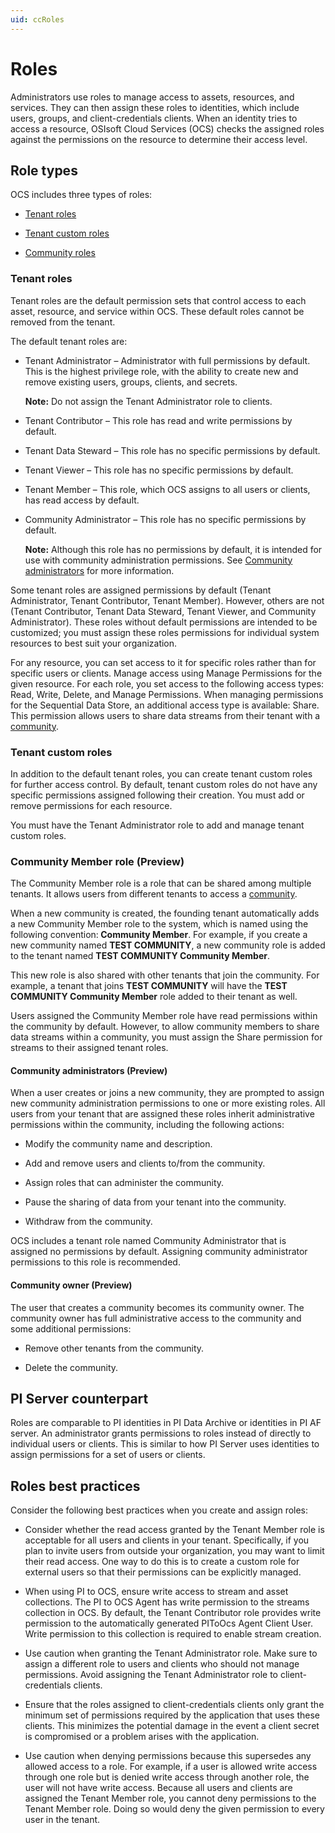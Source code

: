 ```yaml
---
uid: ccRoles
---
```


# Roles

Administrators use roles to manage access to assets, resources, and services. They can then assign these roles to identities, which include users, groups, and client-credentials clients. When an identity tries to access a resource, OSIsoft Cloud Services (OCS) checks the assigned roles against the permissions on the resource to determine their access level.

## Role types

OCS includes three types of roles:

- [Tenant roles](#tenant-roles)

- [Tenant custom roles](#tenant-custom-roles)

- [Community roles](#community-roles-preview)

### Tenant roles

Tenant roles are the default permission sets that control access to each asset, resource, and service within OCS. These default roles cannot be removed from the tenant. 

The default tenant roles are:

- Tenant Administrator – Administrator with full permissions by default. This is the highest privilege role, with the ability to create new and remove existing users, groups, clients, and secrets.

  **Note:** Do not assign the Tenant Administrator role to clients.

- Tenant Contributor – This role has read and write permissions by default.

- Tenant Data Steward – This role has no specific permissions by default.

- Tenant Viewer – This role has no specific permissions by default.

- Tenant Member – This role, which OCS assigns to all users or clients, has read access by default.

- Community Administrator – This role has no specific permissions by default.

  **Note:** Although this role has no permissions by default, it is intended for use with community administration permissions. See [Community administrators](#community-administrators-preview) for more information.

Some tenant roles are assigned permissions by default (Tenant Administrator, Tenant Contributor, Tenant Member). However, others are not (Tenant Contributor, Tenant Data Steward, Tenant Viewer, and Community Administrator). These roles without default permissions are intended to be customized; you must assign these roles permissions for individual system resources to best suit your organization.

For any resource, you can set access to it for specific roles rather than for specific users or clients. Manage access using Manage Permissions for the given resource. For each role, you set access to the following access types: Read, Write, Delete, and Manage Permissions. When managing permissions for the Sequential Data Store, an additional access type is available: Share. This permission allows users to share data streams from their tenant with a [community](xref:communities).

### Tenant custom roles 

In addition to the default tenant roles, you can create tenant custom roles for further access control. By default, tenant custom roles do not have any specific permissions assigned following their creation. You must add or remove permissions for each resource.

You must have the Tenant Administrator role to add and manage tenant custom roles.

### Community Member role (Preview)

The Community Member role is a role that can be shared among multiple tenants. It allows users from different tenants to access a [community](xref:communities).

When a new community is created, the founding tenant automatically adds a new Community Member role to the system, which is named using the following convention:**_<Community Name>_ Community Member**. For example, if you create a new community named **TEST COMMUNITY**, a new community role is added to the tenant named **TEST COMMUNITY Community Member**.

This new role is also shared with other tenants that join the community. For example, a tenant that joins **TEST COMMUNITY** will have the **TEST COMMUNITY Community Member** role added to their tenant as well. 

Users assigned the Community Member role have read permissions within the community by default. However, to allow community members to share data streams within a community, you must assign the Share permission for streams to their assigned tenant roles.

#### Community administrators (Preview)

When a user creates or joins a new community, they are prompted to assign new community administration permissions to one or more existing roles. All users from your tenant that are assigned these roles inherit administrative permissions within the community, including the following actions:

- Modify the community name and description.

- Add and remove users and clients to/from the community.

- Assign roles that can administer the community.

- Pause the sharing of data from your tenant into the community.

- Withdraw from the community.

OCS includes a tenant role named Community Administrator that is assigned no permissions by default. Assigning community administrator permissions to this role is recommended.

#### Community owner (Preview)

The user that creates a community becomes its community owner. The community owner has full administrative access to the community and some additional permissions:

- Remove other tenants from the community.

- Delete the community.

## <a name="roles-pi-server"></a>PI Server counterpart

Roles are comparable to PI identities in PI Data Archive or identities in PI AF server. An administrator grants permissions to roles instead of directly to individual users or clients. This is similar to how PI Server uses identities to assign permissions for a set of users or clients.

## <a name="roles-bp"></a>Roles best practices

Consider the following best practices when you create and assign roles:

- Consider whether the read access granted by the Tenant Member role is acceptable for all users and clients in your tenant. Specifically, if you plan to invite users from outside your organization, you may want to limit their read access. One way to do this is to create a custom role for external users so that their permissions can be explicitly managed.
 
- When using PI to OCS, ensure write access to stream and asset collections. The PI to OCS Agent has write permission to the streams collection in OCS. By default, the Tenant Contributor role provides write permission to the automatically generated PIToOcs Agent Client User. Write permission to this collection is required to enable stream creation.

- Use caution when granting the Tenant Administrator role. Make sure to assign a different role to users and clients who should not manage permissions. Avoid assigning the Tenant Administrator role to client-credentials clients.

- Ensure that the roles assigned to client-credentials clients only grant the minimum set of permissions required by the application that uses these clients. This minimizes the potential damage in the event a client secret is compromised or a problem arises with the application.

- Use caution when denying permissions because this supersedes any allowed access to a role. For example, if a user is allowed write access through one role but is denied write access through another role, the user will not have write access. Because all users and clients are assigned the Tenant Member role, you cannot deny permissions to the Tenant Member role. Doing so would deny the given permission to every user in the tenant.

